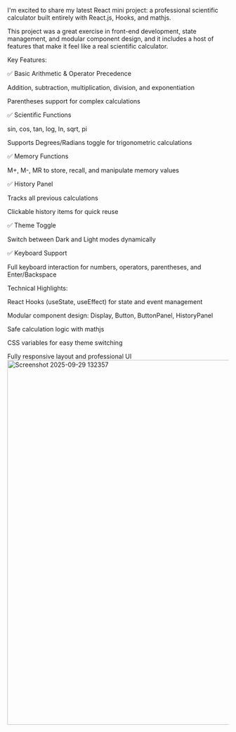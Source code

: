 I'm excited to share my latest React mini project: a professional scientific calculator built entirely with React.js, Hooks, and mathjs.

This project was a great exercise in front-end development, state management, and modular component design, and it includes a host of features that make it feel like a real scientific calculator.

Key Features:

✅ Basic Arithmetic & Operator Precedence

Addition, subtraction, multiplication, division, and exponentiation

Parentheses support for complex calculations

✅ Scientific Functions

sin, cos, tan, log, ln, sqrt, pi

Supports Degrees/Radians toggle for trigonometric calculations

✅ Memory Functions

M+, M-, MR to store, recall, and manipulate memory values

✅ History Panel

Tracks all previous calculations

Clickable history items for quick reuse

✅ Theme Toggle

Switch between Dark and Light modes dynamically

✅ Keyboard Support

Full keyboard interaction for numbers, operators, parentheses, and Enter/Backspace

Technical Highlights:

React Hooks (useState, useEffect) for state and event management

Modular component design: Display, Button, ButtonPanel, HistoryPanel

Safe calculation logic with mathjs

CSS variables for easy theme switching

Fully responsive layout and professional UI
<img width="1406" height="829" alt="Screenshot 2025-09-29 132357" src="https://github.com/user-attachments/assets/f4a0de0a-5712-434a-9c12-b5e4830bea07" />

